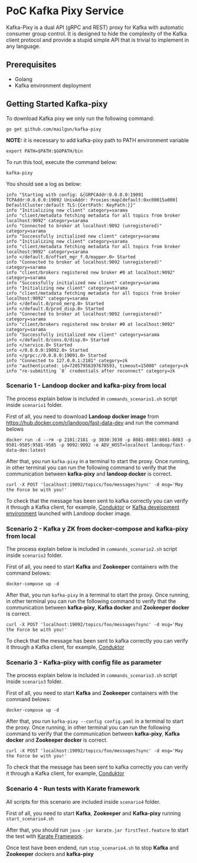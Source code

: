 # PoC Kafka Pixy Service

Kafka-Pixy is a dual API (gRPC and REST) proxy for Kafka with automatic consumer group control. It is designed to hide the complexity of the Kafka client protocol and provide a stupid simple API that is trivial to implement in any language.

## Prerequisites

* Golang
* Kafka environment deployment

## Getting Started Kafka-pixy

To download Kafka pixy we only run the following command:

```[bash]
go get github.com/mailgun/kafka-pixy
```

**NOTE:** it is necessary to add kafka-pixy path to PATH environment variable

```[bash]
export PATH=$PATH:$GOPATH/bin
```

To run this tool, execute the command below:

```[bash]
kafka-pixy
```

You should see a log as below:

```[bash]
info "Starting with config: &{GRPCAddr:0.0.0.0:19091 TCPAddr:0.0.0.0:19092 UnixAddr: Proxies:map[default:0xc00015a000] DefaultCluster:default TLS:{CertPath: KeyPath:}}"
info "Initializing new client" category=sarama
info "client/metadata fetching metadata for all topics from broker localhost:9092" category=sarama
info "Connected to broker at localhost:9092 (unregistered)" category=sarama
info "Successfully initialized new client" category=sarama
info "Initializing new client" category=sarama
info "client/metadata fetching metadata for all topics from broker localhost:9092" category=sarama
info </default.0/offset_mgr_f.0/mapper.0> Started
info "Connected to broker at localhost:9092 (unregistered)" category=sarama
info "client/brokers registered new broker #0 at localhost:9092" category=sarama
info "Successfully initialized new client" category=sarama
info "Initializing new client" category=sarama
info "client/metadata fetching metadata for all topics from broker localhost:9092" category=sarama
info </default.0/prod_merg.0> Started
info </default.0/prod_disp.0> Started
info "Connected to broker at localhost:9092 (unregistered)" category=sarama
info "client/brokers registered new broker #0 at localhost:9092" category=sarama
info "Successfully initialized new client" category=sarama
info </default.0/cons.0/disp.0> Started
info </service.0> Started
info </0.0.0.0:19092.0> Started
info </grpc://0.0.0.0:19091.0> Started
info "Connected to 127.0.0.1:2181" category=zk
info "authenticated: id=72057956397678593, timeout=15000" category=zk
info "re-submitting `0` credentials after reconnect" category=zk
```

### Scenario 1 - Landoop docker and kafka-pixy from local

The process explain below is included in `commands_scenario1.sh` script inside `scenario1` folder.

First of all, you need to download **Landoop docker image** from <https://hub.docker.com/r/landoop/fast-data-dev> and run the command belows

```[bash]
docker run -d --rm -p 2181:2181 -p 3030:3030 -p 8081-8083:8081-8083 -p 9581-9585:9581-9585 -p 9092:9092 -e ADV_HOST=localhost landoop/fast-data-dev:latest
```

After that, you run `kafka-pixy` in a terminal to start the proxy. Once running, in other terminal you can run the following command to verify that the communication between **kafka-pixy** and **landoop docker** is correct.

```[bash]
curl -X POST 'localhost:19092/topics/foo/messages?sync' -d msg='May the Force be with you!'
```

To check that the message has been sent to kafka correctly you can verify it through a Kafka client, for example, [Conduktor](https://www.conduktor.io/) or [Kafka development environment](http://localhost:3030/) launched with Landoop docker image.

### Scenario 2 - Kafka y ZK from docker-compose and kafka-pixy from local

The process explain below is included in `commands_scenario2.sh` script inside `scenario2` folder.

First of all, you need to start **Kafka** and **Zookeeper** containers with the command belows:

```[bash]
docker-compose up -d
```

After that, you run `kafka-pixy` in a terminal to start the proxy. Once running, in other terminal you can run the following command to verify that the communication between **kafka-pixy**, **Kafka docker** and **Zookeeper docker** is correct.

```[bash]
curl -X POST 'localhost:19092/topics/foo/messages?sync' -d msg='May the Force be with you!'
```

To check that the message has been sent to kafka correctly you can verify it through a Kafka client, for example, [Conduktor](https://www.conduktor.io/)

### Scenario 3 - Kafka-pixy with config file as parameter

The process explain below is included in `commands_scenario3.sh` script inside `scenario3` folder.

First of all, you need to start **Kafka** and **Zookeeper** containers with the command belows:

```[bash]
docker-compose up -d
```

After that, you run `kafka-pixy --config config.yaml` in a terminal to start the proxy. Once running, in other terminal you can run the following command to verify that the communication between **kafka-pixy**, **Kafka docker** and **Zookeeper docker** is correct.

```[bash]
curl -X POST 'localhost:19092/topics/foo/messages?sync' -d msg='May the Force be with you!'
```

To check that the message has been sent to kafka correctly you can verify it through a Kafka client, for example, [Conduktor](https://www.conduktor.io/)

### Scenario 4 - Run tests with Karate framework

All scripts for this scenario are included inside `scenario4` folder.

First of all, you need to start **Kafka**, **Zookeeper** and **Kafka-pixy** running `start_scenario4.sh`

After that, you should run `java -jar karate.jar firstTest.feature` to start the test with [Karate Framework](https://github.com/intuit/karate).

Once test have been endend, run `stop_scenario4.sh` to stop **Kafka** and **Zookeeper** dockers and **kafka-pixy**
